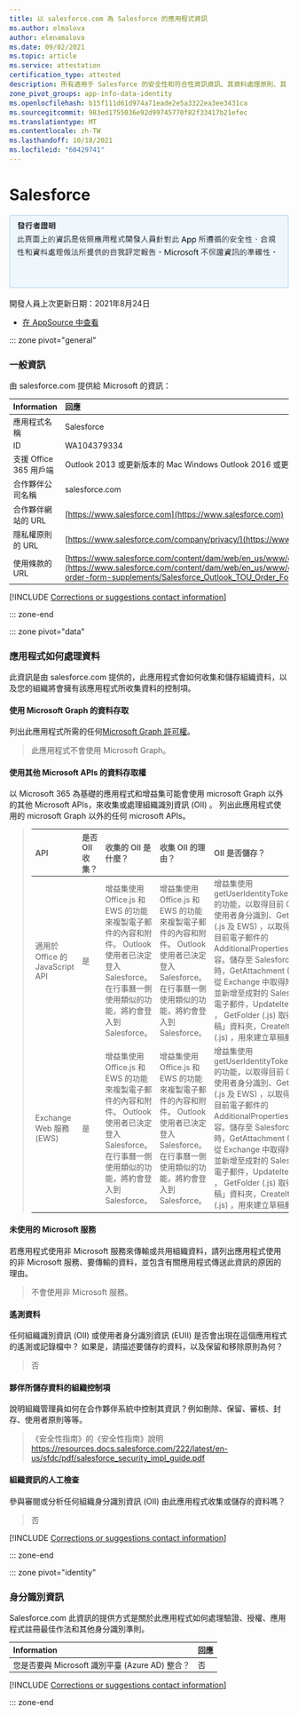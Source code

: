 ```yaml
---
title: 以 salesforce.com 為 Salesforce 的應用程式資訊
ms.author: elmalova
author: elenamalova
ms.date: 09/02/2021
ms.topic: article
ms.service: attestation
certification_type: attested
description: 所有適用于 Salesforce 的安全性和符合性資訊資訊、其資料處理原則、其 Microsoft Cloud App Security 應用程式目錄資訊，以及 CSA 星型登錄中的安全性/符合性資訊。
zone_pivot_groups: app-info-data-identity
ms.openlocfilehash: b15f111d61d974a71eade2e5a3322ea3ee3431ca
ms.sourcegitcommit: 983ed1755036e92d99745770f82f33417b21efec
ms.translationtype: MT
ms.contentlocale: zh-TW
ms.lasthandoff: 10/18/2021
ms.locfileid: "60429741"
---
```

# <a name="salesforce"></a>Salesforce

<p></p>
<img alt="Publisher Attestation: The information on this page is based on a self-assessment report provided by the app developer on the security, compliance, and data handling practices followed by this app. Microsoft makes no guarantees regarding the accuracy of the information." src="../media/attested.png" width="650" />
<p>開發人員上次更新日期：2021年8月24日</p>

* <a href="https://appsource.microsoft.com/product/office/WA104379334" target="_blank">在 AppSource 中查看</a>

::: zone pivot="general"

### <a name="general-information"></a>一般資訊

由 salesforce.com 提供給 Microsoft 的資訊：

| **Information** | **回應** |
|:----------------|:-------------|
| 應用程式名稱 | Salesforce |
| ID | WA104379334 |
| 支援 Office 365 用戶端 | Outlook 2013 或更新版本的 Mac Windows Outlook 2016 或更新版本 Outlook 網頁版 |
| 合作夥伴公司名稱 | salesforce.com |
| 合作夥伴網站的 URL | [https://www.salesforce.com](https://www.salesforce.com) |
| 隱私權原則的 URL | [https://www.salesforce.com/company/privacy/](https://www.salesforce.com/company/privacy/) |
| 使用條款的 URL | [https://www.salesforce.com/content/dam/web/en_us/www/docume...](https://www.salesforce.com/content/dam/web/en_us/www/documents/legal/Agreements/software-order-form-supplements/Salesforce_Outlook_TOU_Order_Form_Addendum.pdf) |

 [!INCLUDE [Corrections or suggestions contact information](../includes/corrections-or-suggestions.md)]

::: zone-end

::: zone pivot="data"

### <a name="how-the-app-handles-data"></a>應用程式如何處理資料

此資訊是由 salesforce.com 提供的，此應用程式會如何收集和儲存組織資料，以及您的組織將會擁有該應用程式所收集資料的控制項。

#### <a name="data-access-using-microsoft-graph"></a>使用 Microsoft Graph 的資料存取

列出此應用程式所需的任何[Microsoft Graph 許可權](https://docs.microsoft.com/graph/permissions-reference)。

>此應用程式不會使用 Microsoft Graph。

#### <a name="data-access-using-other-microsoft-apis"></a>使用其他 Microsoft APIs 的資料存取權

以 Microsoft 365 為基礎的應用程式和增益集可能會使用 microsoft Graph 以外的其他 Microsoft APIs，來收集或處理組織識別資訊 (OII) 。 列出此應用程式使用的 microsoft Graph 以外的任何 microsoft APIs。

>| **API** |  **是否 OII 收集？** |  **收集的 OII 是什麼？** | **收集 OII 的理由？** | **OII 是否儲存？** | **儲存 OII 的理由？** |
>|:--------|:-----------------------|:----------------------------|:--------------------------------------|:-------------------|:-----------------------------------|
>| 適用於 Office 的 JavaScript API | 是 | 增益集使用 Office.js 和 EWS 的功能來複製電子郵件的內容和附件。 Outlook 使用者已決定登入 Salesforce。 在行事曆一側使用類似的功能，將約會登入到 Salesforce。 | 增益集使用 Office.js 和 EWS 的功能來複製電子郵件的內容和附件。 Outlook 使用者已決定登入 Salesforce。 在行事曆一側使用類似的功能，將約會登入到 Salesforce。 | 增益集使用 getUserIdentityTokenAsync 的功能，以取得目前 Outlook 使用者身分識別、GetItem (.js 及 EWS) ，以取得及設定目前電子郵件的 AdditionalProperties 和內容。儲存至 Salesforce 記錄時，GetAttachment (EWS) 從 Exchange 中取得附件，並新增至成對的 Salesforce 電子郵件，UpdateItem (.js) ， GetFolder (.js) 取得「草稿」資料夾，CreateItem (.js) ，用來建立草稿郵件。 | 增益集使用 getUserIdentityTokenAsync 的功能，以取得目前 Outlook 使用者身分識別、GetItem (.js 及 EWS) ，以取得及設定目前電子郵件的 AdditionalProperties 和內容。儲存至 Salesforce 記錄時，GetAttachment (EWS) 從 Exchange 中取得附件，並新增至成對的 Salesforce 電子郵件，UpdateItem (.js) ， GetFolder (.js) 取得「草稿」資料夾，CreateItem (.js) ，用來建立草稿郵件。 |
>| Exchange Web 服務 (EWS) | 是 | 增益集使用 Office.js 和 EWS 的功能來複製電子郵件的內容和附件。 Outlook 使用者已決定登入 Salesforce。 在行事曆一側使用類似的功能，將約會登入到 Salesforce。 | 增益集使用 Office.js 和 EWS 的功能來複製電子郵件的內容和附件。 Outlook 使用者已決定登入 Salesforce。 在行事曆一側使用類似的功能，將約會登入到 Salesforce。 | 增益集使用 getUserIdentityTokenAsync 的功能，以取得目前 Outlook 使用者身分識別、GetItem (.js 及 EWS) ，以取得及設定目前電子郵件的 AdditionalProperties 和內容。儲存至 Salesforce 記錄時，GetAttachment (EWS) 從 Exchange 中取得附件，並新增至成對的 Salesforce 電子郵件，UpdateItem (.js) ， GetFolder (.js) 取得「草稿」資料夾，CreateItem (.js) ，用來建立草稿郵件。 | 增益集使用 getUserIdentityTokenAsync 的功能，以取得目前 Outlook 使用者身分識別、GetItem (.js 及 EWS) ，以取得及設定目前電子郵件的 AdditionalProperties 和內容。儲存至 Salesforce 記錄時，GetAttachment (EWS) 從 Exchange 中取得附件，並新增至成對的 Salesforce 電子郵件，UpdateItem (.js) ， GetFolder (.js) 取得「草稿」資料夾，CreateItem (.js) ，用來建立草稿郵件。 |

#### <a name="non-microsoft-services-used"></a>未使用的 Microsoft 服務

若應用程式使用非 Microsoft 服務來傳輸或共用組織資料，請列出應用程式使用的非 Microsoft 服務、要傳輸的資料，並包含有關應用程式傳送此資訊的原因的理由。

>不會使用非 Microsoft 服務。



#### <a name="telemetry-data"></a>遙測資料

任何組織識別資訊 (OII) 或使用者身分識別資訊 (EUII) 是否會出現在這個應用程式的遙測或記錄檔中？ 如果是，請描述要儲存的資料，以及保留和移除原則為何？

>否

#### <a name="organizational-controls-for-data-stored-by-partner"></a>夥伴所儲存資料的組織控制項

說明組織管理員如何在合作夥伴系統中控制其資訊？例如刪除、保留、審核、封存、使用者原則等等。

>《安全性指南》的《安全性指南》說明 https://resources.docs.salesforce.com/222/latest/en-us/sfdc/pdf/salesforce_security_impl_guide.pdf

#### <a name="human-review-of-organizational-information"></a>組織資訊的人工檢查

參與審閱或分析任何組織身分識別資訊 (OII) 由此應用程式收集或儲存的資料嗎？

>否

[!INCLUDE [Corrections or suggestions contact information](../includes/corrections-or-suggestions.md)]

::: zone-end


::: zone pivot="identity"

### <a name="identity-information"></a>身分識別資訊

Salesforce.com 此資訊的提供方式是關於此應用程式如何處理驗證、授權、應用程式註冊最佳作法和其他身分識別準則。

| **Information** | **回應** |
|:----------------|:-------------|
| 您是否要與 Microsoft 識別平臺 (Azure AD) 整合？  | 否 |

[!INCLUDE [Corrections or suggestions contact information](../includes/corrections-or-suggestions.md)]

::: zone-end
